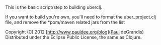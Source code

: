 This is the basic script/step to building uberclj.

If you want to build you're own, you'll need to format the uber_project.clj file, and remove the *pom/maven related jars from the list

Copyright (C) 2012 [http://www.pauldee.org/blog](Paul deGrandis)
Distributed under the Eclipse Public License, the same as Clojure.

